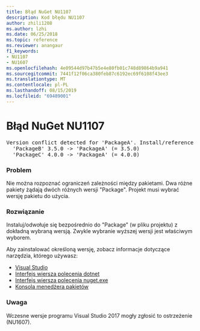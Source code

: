 ```yaml
---
title: Błąd NuGet NU1107
description: Kod błędu NU1107
author: zhili1208
ms.author: lzhi
ms.date: 06/25/2018
ms.topic: reference
ms.reviewer: anangaur
f1_keywords:
- NU1107
- NU1607
ms.openlocfilehash: 4e09544d97b47b5e4e80fb01c748d89864b9a941
ms.sourcegitcommit: 7441f12f06ca380feb87c6192ec69f6108f43ee3
ms.translationtype: MT
ms.contentlocale: pl-PL
ms.lasthandoff: 08/15/2019
ms.locfileid: "69489001"
---
```

# <a name="nuget-error-nu1107"></a>Błąd NuGet NU1107

<pre>Version conflict detected for 'PackageA'. Install/reference 'PackageA' v4.0.0 directly to resolve this issue.<br/>  'PackageB' 3.5.0 -> 'PackageA' (= 3.5.0)<br/>  'PackageC' 4.0.0 -> 'PackageA' (= 4.0.0)</pre>

### <a name="issue"></a>Problem
Nie można rozpoznać ograniczeń zależności między pakietami. Dwa różne pakiety żądają dwóch różnych wersji "Package". Projekt musi wybrać wersję pakietu do użycia.

### <a name="solution"></a>Rozwiązanie
Instaluj/odwołuje się bezpośrednio do "Package" (w pliku projektu) z dokładną wybraną wersją.
Zwykle wybranie wyższej wersji jest właściwym wyborem.

Aby zainstalować określoną wersję, zobacz informacje dotyczące narzędzia, którego używasz:

- [Visual Studio](../../consume-packages/install-use-packages-visual-studio.md#update-a-package)
- [Interfejs wiersza polecenia dotnet](/dotnet/core/tools/dotnet-add-package)
- [Interfejs wiersza polecenia nuget.exe](../../consume-packages/install-use-packages-nuget-cli.md#install-a-specific-version-of-a-package)
- [Konsola menedżera pakietów](../ps-reference/ps-ref-install-package.md)

### <a name="note"></a>Uwaga
Wczesne wersje programu Visual Studio 2017 mogły zgłosić to ostrzeżenie (NU1607).
